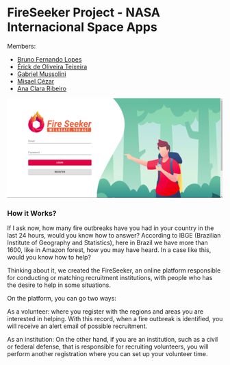 # FireSeeker Project - NASA Internacional Space Apps

Members:

- [Bruno Fernando Lopes](https://github.com/Briuor/)
- [Érick de Oliveira Teixeira](https://github.com/ErickOliveiraT)
- [Gabriel Mussolini](https://github.com/GabrielMussolini)
- [Misael Cézar](https://github.com/MisaelCzar)
- [Ana Clara Ribeiro]()

![alt text](https://github.com/Briuor/FireSeeker-NasaSpaceAppsChallenge/blob/master/screenshots/dashboard.png)

### How it Works?

If I ask now, how many fire outbreaks have you had in your country in the last 24 hours, would you know how to answer? According to IBGE (Brazilian Institute of Geography and Statistics), here in Brazil we have more than 1600, like in Amazon forest, how you may have heard. In a case like this, would you know how to help?

Thinking about it, we created the FireSeeker, an online platform responsible for conducting or matching recruitment institutions, with people who has the desire to help in some situations.

On the platform, you can go two ways:

As a volunteer: where you register with the regions and areas you are interested in helping. With this record, when a fire outbreak is identified, you will receive an alert email of possible recruitment.

As an institution: On the other hand, if you are an institution, such as a civil or federal defense, that is responsible for recruiting volunteers, you will perform another registration where you can set up your volunteer time.
